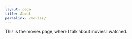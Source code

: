 ```yaml
---
layout: page
title: About
permalink: /movies/
---
```


This is the movies page, where I talk about movies I watched.
